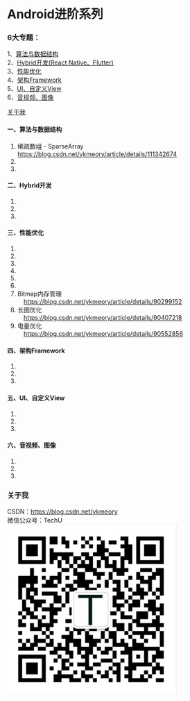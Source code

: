 # Android进阶系列

### 6大专题：</br>
1、[算法与数据结构](#一算法与数据结构)</br>
2、[Hybrid开发(React Native、Flutter)](#二Hybrid开发)</br>
3、[性能优化](#三性能优化)</br>
4、[架构Framework](#四架构Framework)</br>
5、[UI、自定义View](#ui)</br>
6、[音视频、图像](#media)</br>

[关于我](#关于我)</br>

#### 一、算法与数据结构
1. 稀疏数组 - SparseArray</br>
https://blog.csdn.net/ykmeory/article/details/111342674
2.
3.

#### 二、Hybrid开发
1. 
2.
3.

#### 三、性能优化
1. 
2.
3.
4.
5.
6.
7. Bitmap内存管理</br>
&emsp;https://blog.csdn.net/ykmeory/article/details/90299152</br>
8. 长图优化</br>
&emsp;https://blog.csdn.net/ykmeory/article/details/90407218</br>
9. 电量优化</br>
&emsp;https://blog.csdn.net/ykmeory/article/details/90552856</br>

#### 四、架构Framework
1. 
2.
3.

#### 五、<span id="ui">UI、自定义View</span>
1. 
2.
3.

#### 六、<span id="media">音视频、图像</span>
1. 
2.
3.

### 关于我
CSDN：https://blog.csdn.net/ykmeory</br>
微信公众号：TechU</br>
![](https://github.com/keyyoo/Android_Advanced_Series/blob/master/me/me.png "扫码关注")

